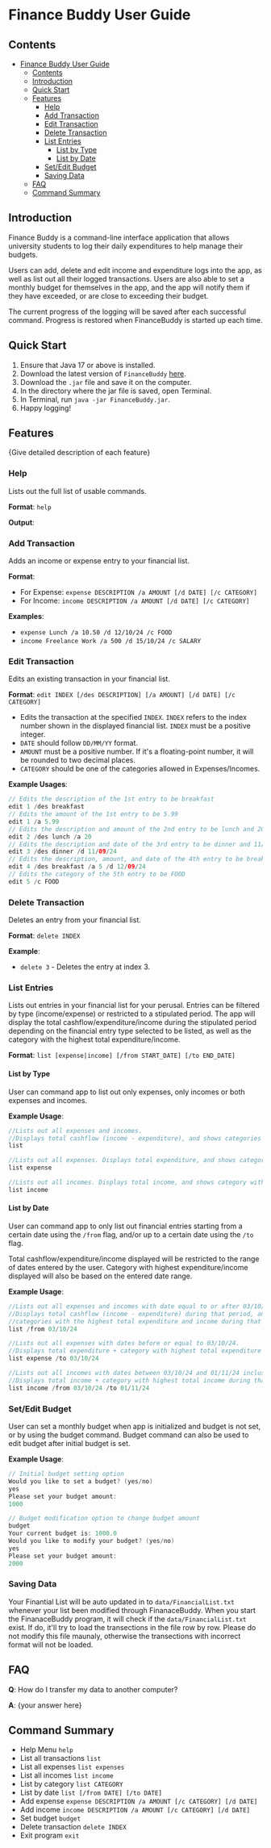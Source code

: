 # Finance Buddy User Guide

## Contents
- [Finance Buddy User Guide](#finance-buddy-user-guide)
  - [Contents](#contents)
  - [Introduction](#introduction)
  - [Quick Start](#quick-start)
  - [Features](#features)
    - [Help](#help)
    - [Add Transaction](#add-transaction)
    - [Edit Transaction](#edit-transaction)
    - [Delete Transaction](#delete-transaction)
    - [List Entries](#list-entries)
      - [List by Type](#list-by-type)
      - [List by Date](#list-by-date)
    - [Set/Edit Budget](#setedit-budget)
    - [Saving Data](#saving-data)
  - [FAQ](#faq)
  - [Command Summary](#command-summary)

## Introduction

Finance Buddy is a command-line interface application that allows university students
to log their daily expenditures to help manage their budgets.

Users can add, delete and edit income and expenditure logs into the app, as well as
list out all their logged transactions. Users are also able to set a monthly budget
for themselves in the app, and the app will notify them if
they have exceeded, or are close to exceeding their budget.

The current progress of the logging will be saved after each successful command.
Progress is restored when FinanceBuddy is started up each time.

## Quick Start

1. Ensure that Java 17 or above is installed.
2. Download the latest version of `FinanceBuddy` [here](https://github.com/AY2425S1-CS2113-W14-3/tp/releases).
3. Download the `.jar` file and save it on the computer.
4. In the directory where the jar file is saved, open Terminal.
5. In Terminal, run `java -jar FinanceBuddy.jar`.
6. Happy logging!

## Features

{Give detailed description of each feature}

### Help

Lists out the full list of usable commands.

**Format**:
`help`

**Output**:

### Add Transaction

Adds an income or expense entry to your financial list.

**Format**:
- For Expense: `expense DESCRIPTION /a AMOUNT [/d DATE] [/c CATEGORY]`
- For Income: `income DESCRIPTION /a AMOUNT [/d DATE] [/c CATEGORY]`

**Examples**:
- `expense Lunch /a 10.50 /d 12/10/24 /c FOOD`
- `income Freelance Work /a 500 /d 15/10/24 /c SALARY`

### Edit Transaction
Edits an existing transaction in your financial list.

**Format**: `edit INDEX [/des DESCRIPTION] [/a AMOUNT] [/d DATE] [/c CATEGORY]`

 - Edits the transaction at the specified `INDEX`. `INDEX` refers to the index number shown in the displayed financial list. 
  `INDEX` must be a positive integer.
 - `DATE` should follow `DD/MM/YY` format.
 - `AMOUNT` must be a positive number. If it's a floating-point number, it will be rounded to two decimal places.
 - `CATEGORY` should be one of the categories allowed in Expenses/Incomes.

**Example Usages**:
``` java
// Edits the description of the 1st entry to be breakfast
edit 1 /des breakfast
// Edits the amount of the 1st entry to be 5.99
edit 1 /a 5.99
// Edits the description and amount of the 2nd entry to be lunch and 20 respectively
edit 2 /des lunch /a 20 
// Edits the description and date of the 3rd entry to be dinner and 11/09/2024 respectively
edit 3 /des dinner /d 11/09/24 
// Edits the description, amount, and date of the 4th entry to be breakfast, 5 and 12/09/2024 respectively
edit 4 /des breakfast /a 5 /d 12/09/24
// Edits the category of the 5th entry to be FOOD
edit 5 /c FOOD
```

### Delete Transaction
Deletes an entry from your financial list.

**Format**: `delete INDEX`

**Example**:
- `delete 3` - Deletes the entry at index 3.

### List Entries

Lists out entries in your financial list for your perusal. Entries can be filtered by type (income/expense)
or restricted to a stipulated period. The app will display the total cashflow/expenditure/income 
during the stipulated period depending on the financial entry type selected to be listed, as well as the
category with the highest total expenditure/income.

**Format**: `list [expense|income] [/from START_DATE] [/to END_DATE]`

#### List by Type

User can command app to list out only expenses, only incomes or both expenses and incomes.

**Example Usage**:
``` java
//Lists out all expenses and incomes. 
//Displays total cashflow (income - expenditure), and shows categories with the highest total expenditure and income respectively
list

//Lists out all expenses. Displays total expenditure, and shows category with highest total expenditure.
list expense 

//Lists out all incomes. Displays total income, and shows category with highest total income.
list income 
```

#### List by Date

User can command app to only list out financial entries starting from a certain date using the `/from` flag, 
and/or up to a certain date using the `/to` flag.

Total cashflow/expenditure/income displayed will be restricted to the range of dates entered by the user.
Category with highest expenditure/income displayed will also be based on the entered date range.

**Example Usage**:
``` java
//Lists out all expenses and incomes with date equal to or after 03/10/24.
//Displays total cashflow (income - expenditure) during that period, and shows
//categories with the highest total expenditure and income during that period respectively.
list /from 03/10/24

//Lists out all expenses with dates before or equal to 03/10/24.
//Displays total expenditure + category with highest total expenditure during that period.
list expense /to 03/10/24

//Lists out all incomes with dates between 03/10/24 and 01/11/24 inclusive.
//Displays total income + category with highest total income during that period.
list income /from 03/10/24 /to 01/11/24
```

### Set/Edit Budget

User can set a monthly budget when app is initialized and budget is not set, or by using the budget command.
Budget command can also be used to edit budget after initial budget is set.

**Example Usage**:
``` java
// Initial budget setting option 
Would you like to set a budget? (yes/no)
yes
Please set your budget amount:
1000

// Budget modification option to change budget amount
budget
Your current budget is: 1000.0
Would you like to modify your budget? (yes/no)
yes
Please set your budget amount:
2000
```

### Saving Data
Your Finantial List will be auto updated in to `data/FinancialList.txt` whenever your list been modified through FinanaceBuddy.
When you start the FinanaceBuddy program, it will check if the `data/FinancialList.txt` exist.
If do, it'll try to load the transections in the file row by row.
Please do not modify this file maunaly, otherwise the transections with incorrect format will not be loaded.

## FAQ

**Q**: How do I transfer my data to another computer? 

**A**: {your answer here}

## Command Summary

* Help Menu `help`
* List all transactions `list`
* List all expenses `list expenses`
* List all incomes `list income`
* List by category `list CATEGORY`
* List by date `list [/from DATE] [/to DATE]`
* Add expense `expense DESCRIPTION /a AMOUNT [/c CATEGORY] [/d DATE]`
* Add income `income DESCRIPTION /a AMOUNT [/c CATEGORY] [/d DATE]`
* Set budget `budget`
* Delete transaction `delete INDEX`
* Exit program `exit`
